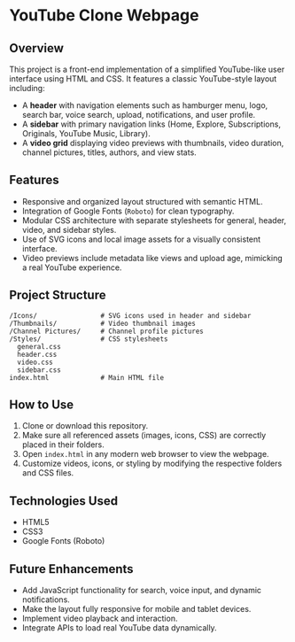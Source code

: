 # YouTube Clone Webpage

## Overview
This project is a front-end implementation of a simplified YouTube-like user interface using HTML and CSS. It features a classic YouTube-style layout including:

- A **header** with navigation elements such as hamburger menu, logo, search bar, voice search, upload, notifications, and user profile.
- A **sidebar** with primary navigation links (Home, Explore, Subscriptions, Originals, YouTube Music, Library).
- A **video grid** displaying video previews with thumbnails, video duration, channel pictures, titles, authors, and view stats.

## Features
- Responsive and organized layout structured with semantic HTML.
- Integration of Google Fonts (`Roboto`) for clean typography.
- Modular CSS architecture with separate stylesheets for general, header, video, and sidebar styles.
- Use of SVG icons and local image assets for a visually consistent interface.
- Video previews include metadata like views and upload age, mimicking a real YouTube experience.

## Project Structure
```
/Icons/                # SVG icons used in header and sidebar
/Thumbnails/           # Video thumbnail images
/Channel Pictures/     # Channel profile pictures
/Styles/               # CSS stylesheets
  general.css
  header.css
  video.css
  sidebar.css
index.html             # Main HTML file
```

## How to Use
1. Clone or download this repository.
2. Make sure all referenced assets (images, icons, CSS) are correctly placed in their folders.
3. Open `index.html` in any modern web browser to view the webpage.
4. Customize videos, icons, or styling by modifying the respective folders and CSS files.

## Technologies Used
- HTML5
- CSS3
- Google Fonts (Roboto)

## Future Enhancements
- Add JavaScript functionality for search, voice input, and dynamic notifications.
- Make the layout fully responsive for mobile and tablet devices.
- Implement video playback and interaction.
- Integrate APIs to load real YouTube data dynamically.
